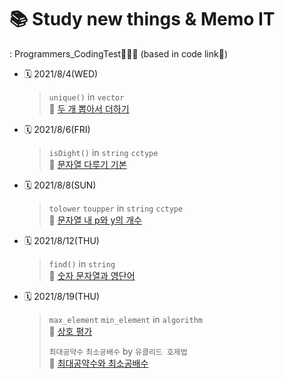 <H1>📚 Study new things & Memo IT</H1>
: Programmers_CodingTest👩🏻‍💻 (based in code link🔗)

* 🗓 2021/8/4(WED)   
  > `unique()` in `vector`   
  > 🔗 [두 개 뽑아서 더하기](https://github.com/szun8/Programmers/commit/c46c703f260c13f6746a437fa984fcd553fbff67#r54506994)
  
* 🗓 2021/8/6(FRI)
  > `isDight()` in `string` `cctype`   
  > 🔗 [문자열 다루기 기본](https://github.com/szun8/Programmers/commit/f7b73a25ff39ea350d27dd39cd8c280933b692f7#r54506830)

* 🗓 2021/8/8(SUN)
  > `tolower` `toupper` in `string` `cctype`   
  > 🔗 [문자열 내 p와 y의 개수](https://github.com/szun8/Programmers/commit/8a2393bcd208b28bcb27df6bc43bfe7af1465deb#r54579595)

* 🗓 2021/8/12(THU)
  > `find()` in `string`  
  > 🔗 [숫자 문자열과 영단어](https://github.com/szun8/Programmers/commit/dabb4ae965eddbc8fc2376ba5f6f40d53b342d78#r54775165)

* 🗓 2021/8/19(THU)
  > `max_element` `min_element` in `algorithm`  
  > 🔗 [상호 평가](https://github.com/szun8/Programmers/commit/ff92735e745d59c645de2562b971f36e782c7f79#r55129091)   
  > 
  > `최대공약수` `최소공배수` by `유클리드 호제법`   
  > 🔗 [최대공약수와 최소공배수](https://github.com/szun8/Programmers/commit/da1ff0bd0285c7ba8d624cf1bed84a0659a5631d#r55128718)
